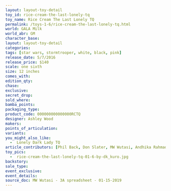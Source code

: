 ```yaml
---
layout: layout-toy-detail 
toy_id: rice-cream-the-last-lonely-tq
toy_name: Rice Cream The Last Lonely TQ
permalink: /toys-1-6/rice-cream-the-last-lonely-tq.html
world: GALA Milk
world_abr: GM
character_base: 
layout: layout-toy-detail
categories: 
tags: [star wars, stormtrooper, white, black, pink]
release_date: 5/7/2016
release_price: $140 
scale: one sixth
size: 12 inches
comes_with: 
edition_qty: 
chase: 
exclusive: 
secret_drop: 
sold_where: 
bamba_points: 
packaging_type: 
product_code: 000000000000000RCTQ
designer: Ashley Wood
makers: 
points_of_articulation: 
variants: 
you_might_also_like: 
  -  Lonely Dark Lady TQ
article_contributors: [Phil Back, Don Slater, MW Wutasi, Andhika Rahmaditya]
toy_pics: 
  -  rice-cream-the-last-lonely-tq-01-6-by-dk_kuro.jpg
backstory: 
sale_type: 
event_exclusive: 
event_details: 
source_doc: MW Wutasi - 3A spreadsheet - 01-15-2019
---
```

